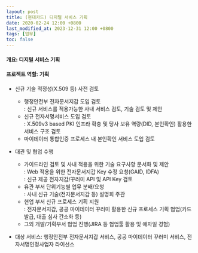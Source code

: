 ```yaml
---
layout: post
title: (현대카드) 디지털 서비스 기획
date: 2020-02-24 12:00 +0800
last_modified_at: 2023-12-31 12:00 +0800
tags: [업무]
toc: false
---
```

#### 개요: 디지털 서비스 기획
#### 프로젝트 역할: 기획

- 신규 기술 적정성(X.509 등) 사전 검토
    + 행정안전부 전자문서지갑 도입 검토<br>: 신규 서비스를 적용가능한 사내 서비스 검토, 기술 검토 및 제안
    + 신규 전자서명서비스 도입 검토<br>: X.509v3 based PKI 인프라 확충 및 당사 보유 역량(DID, 본인확인) 활용한 서비스 구조 검토
    + 마이데이터 통합인증 프로세스 내 본인확인 서비스 도입 검토
- 대관 및 협업 수행
    + 가이드라인 검토 및 사내 적용을 위한 기술 요구사항 문서화 및 제안<br>: Web 적용을 위한 전자문서지갑 Key 수정 요청(GAID, IDFA)<br>: 신규 제공 전자지갑/꾸러미 API 및 API Key 검토
    + 유관 부서 단위기능별 업무 분배/요청<br>: 사내 신규 기술(전자문서지갑 등) 설명회 주관
    + 현업 부서 신규 프로세스 기획 지원<br>: 전자문서지갑, 공공 마이데이터 꾸러미 활용한 신규 프로세스 기획 협업(카드 발급, 대출 심사 간소화 등)
    + 그외 개발/기획부서 협업 진행(JIRA 등 협업툴 활용 및 애자일 경험)

- 대상 서비스: 행정안전부 전자문서지갑 서비스, 공공 마이데이터  꾸러미 서비스, 전자서명인정사업자 라이선스
